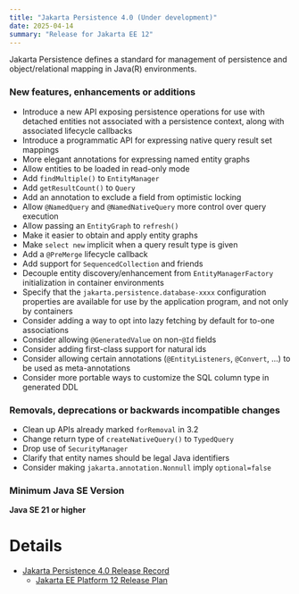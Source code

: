```yaml
---
title: "Jakarta Persistence 4.0 (Under development)"
date: 2025-04-14
summary: "Release for Jakarta EE 12"
---
```

Jakarta Persistence defines a standard for management of persistence
and object/relational mapping in Java(R) environments.

### New features, enhancements or additions

- Introduce a new API exposing persistence operations for use with detached entities not associated with a persistence context, along with associated lifecycle callbacks
- Introduce a programmatic API for expressing native query result set mappings
- More elegant annotations for expressing named entity graphs
- Allow entities to be loaded in read-only mode
- Add `findMultiple()` to `EntityManager`
- Add `getResultCount()` to `Query`
- Add an annotation to exclude a field from optimistic locking
- Allow `@NamedQuery` and `@NamedNativeQuery` more control over query execution
- Allow passing an `EntityGraph` to `refresh()`
- Make it easier to obtain and apply entity graphs
- Make `select new` implicit when a query result type is given
- Add a `@PreMerge` lifecycle callback
- Add support for `SequencedCollection` and friends
- Decouple entity discovery/enhancement from `EntityManagerFactory` initialization in container environments
- Specify that the `jakarta.persistence.database-xxxx` configuration properties are available for use by the application program, and not only by containers
- Consider adding a way to opt into lazy fetching by default for to-one associations
- Consider allowing `@GeneratedValue` on non-`@Id` fields
- Consider adding first-class support for natural ids
- Consider allowing certain annotations (`@EntityListeners`, `@Convert`, ...) to be used as meta-annotations
- Consider more portable ways to customize the SQL column type in generated DDL

### Removals, deprecations or backwards incompatible changes

- Clean up APIs already marked `forRemoval` in 3.2
- Change return type of `createNativeQuery()` to `TypedQuery`
- Drop use of `SecurityManager`
- Clarify that entity names should be legal Java identifiers
- Consider making `jakarta.annotation.Nonnull` imply `optional=false`

### Minimum Java SE Version

**Java SE 21 or higher**

# Details

* [Jakarta Persistence 4.0 Release Record](https://projects.eclipse.org/projects/ee4j.jpa/releases/4.0)
    * [Jakarta EE Platform 12 Release Plan](https://jakartaee.github.io/platform/jakartaee12/JakartaEE11ReleasePlan)
<!--
* [Jakarta Persistence 4.0 Specification Document](./jakarta-persistence-spec-4.0.pdf) (PDF)
* [Jakarta Persistence 4.0 Specification Document](./jakarta-persistence-spec-4.0.html) (HTML)
* [Jakarta Persistence 4.0 Javadoc](./apidocs)
* Jakarta Persistence 4.0 XML Schemas
    * [XML Schema for the persistence configuration file](https://jakarta.ee/xml/ns/persistence/persistence_4.0.xsd)
    * [XML Schema for the persistence object/relational mapping file](https://jakarta.ee/xml/ns/persistence/orm/orm_4.0.xsd)
* [Jakarta Persistence 4.0 TCK](https://download.eclipse.org/jakartaee/persistence/4.0/jakarta-persistence-tck-4.0.0.zip)  ([sig](https://download.eclipse.org/jakartaee/persistence/4.0/jakarta-persistence-tck-4.0.0.zip.sig),  [sha](https://download.eclipse.org/jakartaee/persistence/4.0/jakarta-persistence-tck-4.0.0.zip.sha256),  [pub](https://jakarta.ee/specifications/jakartaee-spec-committee.pub))
* Maven coordinates
    * [jakarta.persistence:jakarta.persistence-api:jar:4.0.0](https://central.sonatype.com/artifact/jakarta.persistence/jakarta.persistence-api/4.0.0/jar)
-->
